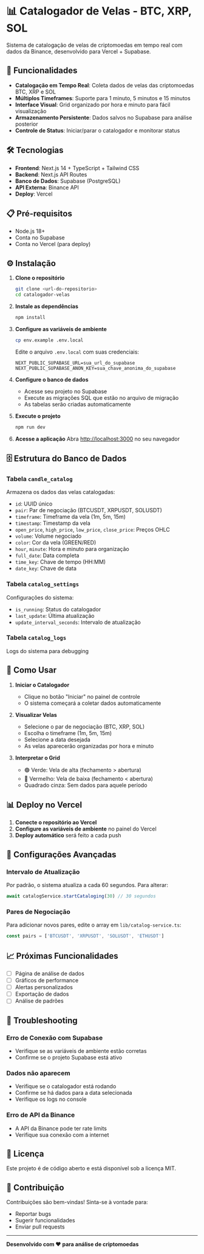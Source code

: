# 📊 Catalogador de Velas - BTC, XRP, SOL

Sistema de catalogação de velas de criptomoedas em tempo real com dados da Binance, desenvolvido para Vercel + Supabase.

## 🚀 Funcionalidades

- **Catalogação em Tempo Real**: Coleta dados de velas das criptomoedas BTC, XRP e SOL
- **Múltiplos Timeframes**: Suporte para 1 minuto, 5 minutos e 15 minutos
- **Interface Visual**: Grid organizado por hora e minuto para fácil visualização
- **Armazenamento Persistente**: Dados salvos no Supabase para análise posterior
- **Controle de Status**: Iniciar/parar o catalogador e monitorar status

## 🛠️ Tecnologias

- **Frontend**: Next.js 14 + TypeScript + Tailwind CSS
- **Backend**: Next.js API Routes
- **Banco de Dados**: Supabase (PostgreSQL)
- **API Externa**: Binance API
- **Deploy**: Vercel

## 📋 Pré-requisitos

- Node.js 18+
- Conta no Supabase
- Conta no Vercel (para deploy)

## ⚙️ Instalação

1. **Clone o repositório**
   ```bash
   git clone <url-do-repositorio>
   cd catalogador-velas
   ```

2. **Instale as dependências**
   ```bash
   npm install
   ```

3. **Configure as variáveis de ambiente**
   ```bash
   cp env.example .env.local
   ```
   
   Edite o arquivo `.env.local` com suas credenciais:
   ```env
   NEXT_PUBLIC_SUPABASE_URL=sua_url_do_supabase
   NEXT_PUBLIC_SUPABASE_ANON_KEY=sua_chave_anonima_do_supabase
   ```

4. **Configure o banco de dados**
   - Acesse seu projeto no Supabase
   - Execute as migrações SQL que estão no arquivo de migração
   - As tabelas serão criadas automaticamente

5. **Execute o projeto**
   ```bash
   npm run dev
   ```

6. **Acesse a aplicação**
   Abra [http://localhost:3000](http://localhost:3000) no seu navegador

## 🗄️ Estrutura do Banco de Dados

### Tabela `candle_catalog`
Armazena os dados das velas catalogadas:
- `id`: UUID único
- `pair`: Par de negociação (BTCUSDT, XRPUSDT, SOLUSDT)
- `timeframe`: Timeframe da vela (1m, 5m, 15m)
- `timestamp`: Timestamp da vela
- `open_price`, `high_price`, `low_price`, `close_price`: Preços OHLC
- `volume`: Volume negociado
- `color`: Cor da vela (GREEN/RED)
- `hour`, `minute`: Hora e minuto para organização
- `full_date`: Data completa
- `time_key`: Chave de tempo (HH:MM)
- `date_key`: Chave de data

### Tabela `catalog_settings`
Configurações do sistema:
- `is_running`: Status do catalogador
- `last_update`: Última atualização
- `update_interval_seconds`: Intervalo de atualização

### Tabela `catalog_logs`
Logs do sistema para debugging

## 🎯 Como Usar

1. **Iniciar o Catalogador**
   - Clique no botão "Iniciar" no painel de controle
   - O sistema começará a coletar dados automaticamente

2. **Visualizar Velas**
   - Selecione o par de negociação (BTC, XRP, SOL)
   - Escolha o timeframe (1m, 5m, 15m)
   - Selecione a data desejada
   - As velas aparecerão organizadas por hora e minuto

3. **Interpretar o Grid**
   - 🟢 Verde: Vela de alta (fechamento > abertura)
   - 🔴 Vermelho: Vela de baixa (fechamento < abertura)
   - Quadrado cinza: Sem dados para aquele período

## 📊 Deploy no Vercel

1. **Conecte o repositório ao Vercel**
2. **Configure as variáveis de ambiente** no painel do Vercel
3. **Deploy automático** será feito a cada push

## 🔧 Configurações Avançadas

### Intervalo de Atualização
Por padrão, o sistema atualiza a cada 60 segundos. Para alterar:
```typescript
await catalogService.startCataloging(30) // 30 segundos
```

### Pares de Negociação
Para adicionar novos pares, edite o array em `lib/catalog-service.ts`:
```typescript
const pairs = ['BTCUSDT', 'XRPUSDT', 'SOLUSDT', 'ETHUSDT']
```

## 📈 Próximas Funcionalidades

- [ ] Página de análise de dados
- [ ] Gráficos de performance
- [ ] Alertas personalizados
- [ ] Exportação de dados
- [ ] Análise de padrões

## 🐛 Troubleshooting

### Erro de Conexão com Supabase
- Verifique se as variáveis de ambiente estão corretas
- Confirme se o projeto Supabase está ativo

### Dados não aparecem
- Verifique se o catalogador está rodando
- Confirme se há dados para a data selecionada
- Verifique os logs no console

### Erro de API da Binance
- A API da Binance pode ter rate limits
- Verifique sua conexão com a internet

## 📝 Licença

Este projeto é de código aberto e está disponível sob a licença MIT.

## 🤝 Contribuição

Contribuições são bem-vindas! Sinta-se à vontade para:
- Reportar bugs
- Sugerir funcionalidades
- Enviar pull requests

---

**Desenvolvido com ❤️ para análise de criptomoedas**
